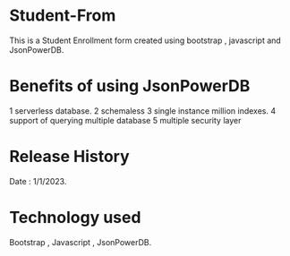# Student-From
This is a Student Enrollment form created using bootstrap , javascript and JsonPowerDB.

# Benefits of using JsonPowerDB
1 serverless database.
2 schemaless 
3 single instance million indexes.
4 support of querying multiple database
5 multiple security layer

# Release History 
Date : 1/1/2023.

# Technology used 
Bootstrap , Javascript , JsonPowerDB.

